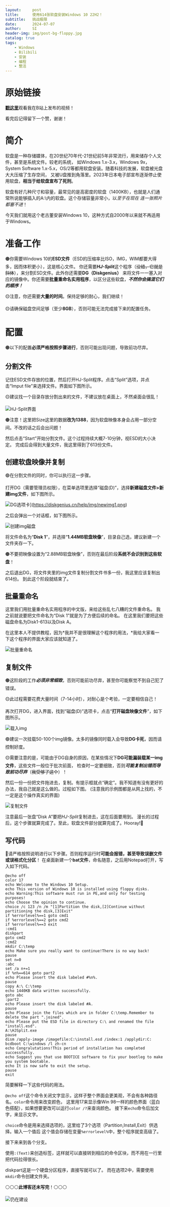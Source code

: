 ```yaml
---
layout:     post
title:      使用614张软盘安装Windows 10 22H2！
subtitle:   挑战极限
date:       2024-07-07
author:     SI
header-img: img/post-bg-floppy.jpg
catalog: true
tags:
    - Windows
    - Bilibili
    - 安装
    - 编程
    - 整活
---
```

# 原始链接
[**戳这里**](https://www.bilibili.com/video/BV1xx421D7RV/?spm_id_from=333.999.0.0)观看我在B站上发布的视频！

看完后记得留下一个赞，谢谢！
# 简介
软盘是一种存储媒体，在20世纪70年代-21世纪前5年非常流行，用来储存个人文件，甚至是系统文件。较老的系统，
如Windows 1.x-3.x，Windows 9x，System Software 1.x-5.x，OS/2等都用软盘安装。随着科技的发展，软盘被光盘大大压缩了生存空间，
又被U盘推到角落里。2023年日本电子部宣布逐渐停止使用软盘，**相当于给软盘宣布了死刑**。

软盘有好几种尺寸和容量，最常见的是高密度的软盘（1400KB），也就是人们通常所说能够插入的A:\内的软盘。这个存储容量非常小，以*至于在现在
连一张照片都塞不进*！

今天我们就用这个老古董安装Windows 10，这种方式自2000年以来就不再适用于Windows。
# 准备工作
🟠你需要Windows 10的**ESD文件**（ESD的压缩率比ISO，IMG，WIM都要大得多，因而体积更小），这是核心文件。
你还需要***HJ-Split***这个程序（~~没错，它就是斜体~~），来分割ESD文件。此外你还需要**DG（Diskgenius）**
来将文件一一塞入对应的镜像中。你还需要**批量重命名实用程序**，以区分这些软盘，***不然你会搞混它们的顺序！***

🟡注意，你还需要**大量的时间**。保持足够的耐心，我们继续！

🟡请确保磁盘空间足够（至少**8GB**），否则可能无法完成接下来的配置任务。

# 配置
🟠以下的配置**必须严格按照步骤进行**，否则可能出现问题，导致前功尽弃。
## 分割文件
记住ESD文件存放的位置，然后打开HJ-Split程序。点击“Split”选项，并点击“Imput file”来选择文件。界面如下图所示。

🟡建议找一个目录存放分割出来的文件，不建议放在桌面上，不然桌面会很乱！

![HJ-Split界面](https://static.filehorse.com/screenshots/file-transfer-and-networking/hjsplit-screenshot-02.png)

🟠注意！这里把Size这里的数据**改为1388**，因为软盘映像本身会占用一部分空间。不改的话之后会出问题！

然后点击“Start”开始分割文件。这个过程持续大概7-10分钟，视ESD的大小决定。
完成后会得到大量文件，我这里得到了613份文件。
## 创建软盘映像并复制
🟢在分割文件的同时，你可以执行这一步骤。

打开DG（需要管理员权限），在菜单选项里选择“磁盘(D)”，选择**新建磁盘文件>新建img文件**，如下图所示。

![DG选项卡](https://diskgenius.cn/help/img/newimg1.png)](https://diskgenius.cn/help/img/newimg1.png)

之后会弹出一个对话框，如下图所示。

![创建img磁盘](https://diskgenius.cn/help/img/newimg2.png)

将文件命名为“**Disk 1**”，并选择“**1.44MB软盘映像**”，目录自己选，建议新建一个文件夹存一下。

🟠不要把映像设置为“2.88MB软盘映像”，否则在最后阶段**系统不会识别到这些软盘**！

之后退出DG，将文件夹里的img文件复制分割文件书多一份，我这里应该复制出614份。
到此这个阶段就结束了。
## 批量重命名
这里我们用批量重命名实用程序的中文版，来给这些乱七八糟的文件重命名。
我之前就说要把文件命名为“Disk 1”就是为了方便后续的命名。
在这里我们要把这些磁盘命名为Disk1-613以及Disk A。

在这里本人不提供教程，因为*我并不是很理解这个程序的用法，*我给大家看一下这个程序的界面大家应该就知道了。

![批量重命名](https://help.imageapprovals.com/wp-content/uploads/2022/03/Highlighted-sections-1024x710.png)
## 复制文件
🟠这阶段的工作***必须非常细致***，否则可能前功尽弃，甚至你可能察觉不到自己犯了错误。

🟡此过程需要花费大量时间（7-14小时），对耐心是个考验，一定要相信自己！

再次打开DG，进入界面，找到“磁盘(D)”选项卡，点击“**打开磁盘映像文件**”，如下图所示。

![载入img](https://www.diskgenius.cn/help/img/vmdisk1.png)

🟢建议一次挂载50-100个img镜像。太多的镜像同时载入会导致**DG卡死**，因而请控制好度。

🟡需要注意的是，可能由于DG自身的原因，在某些情况下**DG可能漏装载某一img文件**，这些文件一般位于批次前面，
检查时一定要细致，否则***可能复制出错而导致前功尽弃***（~~我受够了这个~~）！

然后一份一份把文件拖进去，复制。有提示框就点“确定”。我不知道有没有更好的办法，我自己就是这么做的。过程如下图。
(注意我的示例图都是从网上找的，不一定是这个操作真实的界面)

![复制文件](https://www.diskgenius.cn/help/img/copyfile-02.png)

注意最后一张盘“Disk A”要把*HJ-Split*复制进去，这在后面要用到。
漫长的过程后，这个步骤就算完成了。至此，软盘文件部分就算完成了。Hooray!🎉
## 写代码
🔴请严格按照说明进行以下步骤。否则程序运行时**可能会报错，甚至导致误删文件或误格式化分区**！
在桌面新建一个**bat文件**，命名随意，之后用Notepad打开，写入如下代码。
```
@echo off
color 17
echo Welcome to the Windows 10 Setup.
echo This version of Windows 10 is installed using floppy disks.
echo Warning:This software must run in PE,and only for testing purposes!
echo Choose the opinion to continue.
choice /c 123 /n /m "[1]Partition the disk,[2]Continue without partitioning the disk,[3]Exit"
if %errorlevel%==1 goto cmd1
if %errorlevel%==2 goto cmd2
if %errorlevel%==3 exit
:cmd1
diskpart
goto cmd2
:cmd2
mkdir C:\temp
echo Make sure you really want to continue!There is no way back!
pause
set n=0
:abc
set /a n+=1
if %n%==614 goto part2
echo Please insert the disk labeled #%n%.
pause
copy A:\ C:\temp
echo 1440KB data written successfully.
goto abc
:part2
echo Please insert the disk labeled #A.
pause
echo Please join the files which are in folder C:\temp.Remember to delete the part ".joined".
echo Please put the ESD file in directory C:\ and renamed the file "install.esd".
A:\HJSplit.exe
pause
dism /apply-image /imagefile:C:\install.esd /index:1 /applydir:C:
bcdboot C:\windows /l zh-cn
echo Congralutations!This period of installation has completed successfully.
echo Suggest you that use BOOTICE software to fix your bootleg to make you system bootable.
echo It is now safe to exit the setup.
pause
exit
```

简要解释一下这些代码的用法。

`@echo off`这个命令关闭文字显示，这样子整个界面会更美观，不会有各种路径名。`color`命令用来改变颜色，
这里用17来显示像Win 98一样的颜色界面（蓝白色搭配），如果想要更改可以运行`color /?`来查询颜色。
接下来`echo`命令后加文字，来显示文字。

`choice`命令是用来选择选项的，这里给了3个选项（Partition,Install,Exit）供选择。输入一个值后
这个值会存储在变量`%errorlevel%`中，整个程序就变高级了。

接下来来到各个分支。

使用`:(Text)`来创造标签，这样就可以直接转到相应的命令区块，而不用在一行里把代码拉得很长。

diskpart这是一个硬盘分区程序，直接写就可以了。
而在选项2中，需要使用`mkdir`命令创建文件夹。


⚪⚪⚪**此博客还未写完**！⚪⚪⚪

![仍在建设](https://th.bing.com/th/id/OIP.zP-i-aCv0ORfYS2Invz9RgHaEe?rs=1&pid=ImgDetMain)
